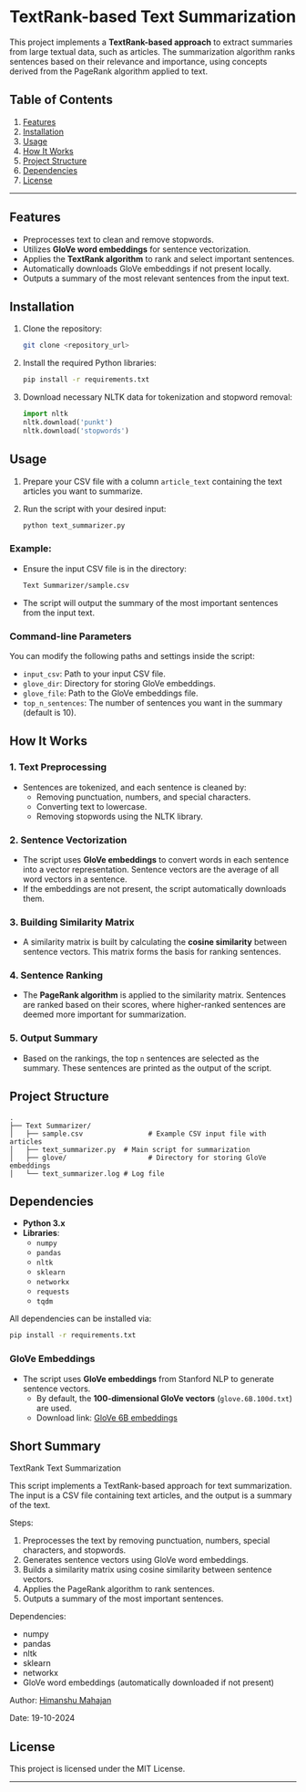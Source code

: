 # TextRank-based Text Summarization

This project implements a **TextRank-based approach** to extract summaries from large textual data, such as articles. The summarization algorithm ranks sentences based on their relevance and importance, using concepts derived from the PageRank algorithm applied to text.

## Table of Contents

1. [Features](#features)
2. [Installation](#installation)
3. [Usage](#usage)
4. [How It Works](#how-it-works)
5. [Project Structure](#project-structure)
6. [Dependencies](#dependencies)
7. [License](#license)

---

## Features

- Preprocesses text to clean and remove stopwords.
- Utilizes **GloVe word embeddings** for sentence vectorization.
- Applies the **TextRank algorithm** to rank and select important sentences.
- Automatically downloads GloVe embeddings if not present locally.
- Outputs a summary of the most relevant sentences from the input text.

## Installation

1. Clone the repository:
   ```bash
   git clone <repository_url>
   ```
2. Install the required Python libraries:

   ```bash
   pip install -r requirements.txt
   ```

3. Download necessary NLTK data for tokenization and stopword removal:
   ```python
   import nltk
   nltk.download('punkt')
   nltk.download('stopwords')
   ```

## Usage

1. Prepare your CSV file with a column `article_text` containing the text articles you want to summarize.

2. Run the script with your desired input:
   ```bash
   python text_summarizer.py
   ```

### Example:

- Ensure the input CSV file is in the directory:

  ```bash
  Text Summarizer/sample.csv
  ```

- The script will output the summary of the most important sentences from the input text.

### Command-line Parameters

You can modify the following paths and settings inside the script:

- `input_csv`: Path to your input CSV file.
- `glove_dir`: Directory for storing GloVe embeddings.
- `glove_file`: Path to the GloVe embeddings file.
- `top_n_sentences`: The number of sentences you want in the summary (default is 10).

## How It Works

### 1. Text Preprocessing

- Sentences are tokenized, and each sentence is cleaned by:
  - Removing punctuation, numbers, and special characters.
  - Converting text to lowercase.
  - Removing stopwords using the NLTK library.

### 2. Sentence Vectorization

- The script uses **GloVe embeddings** to convert words in each sentence into a vector representation. Sentence vectors are the average of all word vectors in a sentence.
- If the embeddings are not present, the script automatically downloads them.

### 3. Building Similarity Matrix

- A similarity matrix is built by calculating the **cosine similarity** between sentence vectors. This matrix forms the basis for ranking sentences.

### 4. Sentence Ranking

- The **PageRank algorithm** is applied to the similarity matrix. Sentences are ranked based on their scores, where higher-ranked sentences are deemed more important for summarization.

### 5. Output Summary

- Based on the rankings, the top `n` sentences are selected as the summary. These sentences are printed as the output of the script.

## Project Structure

```
.
├── Text Summarizer/
│   ├── sample.csv                # Example CSV input file with articles
│   ├── text_summarizer.py  # Main script for summarization
│   ├── glove/                    # Directory for storing GloVe embeddings
│   └── text_summarizer.log # Log file
```

## Dependencies

- **Python 3.x**
- **Libraries**:
  - `numpy`
  - `pandas`
  - `nltk`
  - `sklearn`
  - `networkx`
  - `requests`
  - `tqdm`

All dependencies can be installed via:

```bash
pip install -r requirements.txt
```

### GloVe Embeddings

- The script uses **GloVe embeddings** from Stanford NLP to generate sentence vectors.
  - By default, the **100-dimensional GloVe vectors** (`glove.6B.100d.txt`) are used.
  - Download link: [GloVe 6B embeddings](http://nlp.uoregon.edu/download/embeddings/glove.6B.100d.txt)

## Short Summary

TextRank Text Summarization

This script implements a TextRank-based approach for text summarization.
The input is a CSV file containing text articles, and the output is a summary
of the text.

Steps:

1. Preprocesses the text by removing punctuation, numbers, special characters, and stopwords.
2. Generates sentence vectors using GloVe word embeddings.
3. Builds a similarity matrix using cosine similarity between sentence vectors.
4. Applies the PageRank algorithm to rank sentences.
5. Outputs a summary of the most important sentences.

Dependencies:

- numpy
- pandas
- nltk
- sklearn
- networkx
- GloVe word embeddings (automatically downloaded if not present)

Author: [Himanshu Mahajan](https://github.com/himanshumahajan138)

Date: 19-10-2024


## License

This project is licensed under the MIT License.

---
